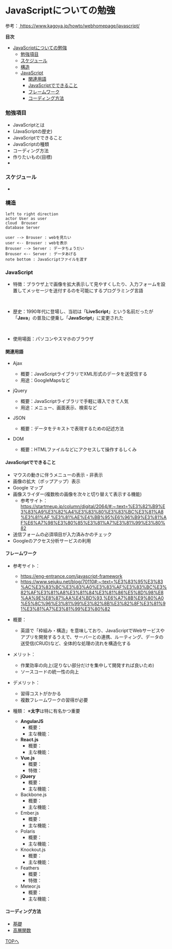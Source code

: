 # JavaScriptについての勉強

参考：<u> https://www.kagoya.jp/howto/webhomepage/javascript/</u>

**目次**

<!-- @import "[TOC]" {cmd="toc" depthFrom=1 depthTo=6 orderedList=false} -->

<!-- code_chunk_output -->

- [JavaScriptについての勉強](#javascriptについての勉強)
    - [勉強項目](#勉強項目)
    - [スケジュール](#スケジュール)
    - [構造](#構造)
    - [JavaScript](#javascript)
      - [関連用語](#関連用語)
      - [JavaScriptでできること](#javascriptでできること)
      - [フレームワーク](#フレームワーク)
      - [コーディング方法](#コーディング方法)

<!-- /code_chunk_output -->

### 勉強項目
* JavaScriptとは
* (JavaScriptの歴史)
* JavaScriptでできること
* JavaScriptの種類
* コーディング方法
* 作りたいもの(目標)
* 

### スケジュール
* 

### 構造
```plantuml
left to right direction 
actor User as user
cloud  Brouser
database Server

user --> Brouser : webを見たい
user <-- Brouser : webを表示
Brouser --> Server : データちょうだい 
Brouser <-- Server : データあげる
note bottom : JavaScriptファイルを渡す
```

### JavaScript
* 特徴：ブラウザ上で画像を拡大表示して見やすくしたり、入力フォームを設置してメッセージを送付するのを可能にするプログラミング言語
<br>

* 歴史：1990年代に登場し、当初は「**LiveScript**」という名前だったが「**Java**」の普及に便乗し「**JavaScript**」に変更された
<br>

* 使用場面：パソコンやスマホのブラウザ

#### 関連用語
* Ajax
    * 概要：JavaScriptライブラリでXML形式のデータを送受信する
    * 用途：GoogleMapsなど
* jQuery
    * 概要：JavaScriptライブラリで手軽に導入できて人気
    * 用途：メニュー、画面表示、検索など

* JSON
    * 概要：データをテキストで表現するための記述方法

* DOM
    * 概要：HTMLファイルなどにアクセスして操作するしくみ

#### JavaScriptでできること
* マウスの動きに伴うメニューの表示・非表示
* 画像の拡大（ポップアップ）表示
* Google マップ
* 画像スライダー(複数枚の画像を次々と切り替えて表示する機能)
    * 参考サイト：https://startmeup.jp/column/digital/2064/#:~:text=%E3%82%B9%E3%83%A9%E3%82%A4%E3%83%80%E3%83%BC%E3%81%A8%E3%81%AF,%E3%81%AE%E4%BB%95%E6%96%B9%E3%81%AF%E6%A7%98%E3%80%85%E3%81%A7%E3%81%99%E3%80%82
* 送信フォームの必須項目が入力済みかのチェック
* Googleのアクセス分析サービスの利用

#### フレームワーク

* 参考サイト：
    * https://eng-entrance.com/javascript-framework
    * https://www.sejuku.net/blog/70110#:~:text=%E3%83%95%E3%83%AC%E3%83%BC%E3%83%A0%E3%83%AF%E3%83%BC%E3%82%AF%E3%81%A8%E3%81%84%E3%81%86%E5%8D%98%E8%AA%9E%E8%87%AA%E4%BD%93,%E6%A7%8B%E9%80%A0%E5%8C%96%E3%81%99%E3%82%8B%E3%82%8F%E3%81%91%E3%81%A7%E3%81%99%E3%80%82

* 概要：
    * 英語で「枠組み・構造」を意味しており、JavaScriptでWebサービスやアプリを開発するうえで、サーバーとの連携、ルーティング、データの送受信(CRUD)など、全体的な処理の流れを構造化する
* メリット：
    * 作業効率の向上(足りない部分だけを集中して開発すれば良いため)
    * ソースコードの統一性の向上
* デメリット：
    * 習得コストがかかる
    * 複数フレームワークの習得が必要
* 種類：
※**太字**は特に有名かつ重要
    * **AngularJS**
        * 概要：
        * 主な機能：
    * **React.js**
        * 概要：
        * 主な機能：
    * **Vue.js**
        * 概要：
        * 特徴：
    * **jQuery**
        * 概要：
        * 主な機能：
    * Backbone.js
        * 概要：
        * 主な機能：
    * Ember.js
        * 概要：
        * 主な機能：
    * Polaris
        * 概要：
        * 主な機能：
    * Knockout.js
        * 概要：
        * 主な機能：
    * Feathers
        * 概要：
        * 特徴：
    * Meteor.js
        * 概要： 
        * 主な機能：

#### コーディング方法
* [基礎](./coding_basic.md)
* [高層関数](./coding_high_rise.md)

[TOPへ](#javascriptについての勉強)